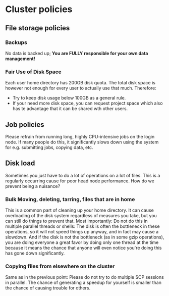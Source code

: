 # Cluster policies

## File storage policies

### Backups
No data is backed up; **You are FULLY responsible for your own data management!**

### Fair Use of Disk Space
Each user home directory has 200GB disk quota. The total disk space is however not enough for every user to actually use that much. Therefore:

- Try to keep disk usage below 100GB as a general rule.
- If your need more disk space, you can request project space which also has te advantage that it can be shared wth other users.

## Job policies
Please refrain from running long, highly CPU-intensive jobs on the login node. If many people do this, it significantly slows down using the system for e.g. submitting jobs, copying data, etc.

## Disk load
Sometimes you just have to do a lot of operations on a lot of files. This is a regularly occurring cause for poor head node performance. How do we prevent being a nuisance?

### Bulk Moving, deleting, tarring, files that are in home
This is a common part of cleaning up your home directory. It can cause overloading of the disk system regardless of measures you take, but you can still do things to prevent that. Most importantly: Do not do this in multiple parallel threads or shells: The disk is often the bottleneck in these operations, so it will not speed things up anyway, and in fact may cause a slowdown. And if the disk is not the bottleneck (as in some gzip operations), you are doing everyone a great favor by doing only one thread at the time because it means the chance that anyone will even notice you're doing this has gone down significantly.

### Copying files from elsewhere on the cluster
Same as in the previous point: Please do not try to do multiple SCP sessions in parallel. The chance of generating a speedup for yourself is smaller than the chance of causing trouble for others.


